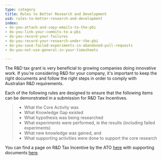 ```yaml
---
type: category
title: Rules to Better Research and Development
uid: rules-to-better-research-and-development
index:
- do-you-attach-and-copy-emails-to-the-pbi
- do-you-link-your-commits-to-a-pbi
- do-you-record-your-failures
- do-you-record-your-research-under-the-pbi
- do-you-save-failed-experiments-in-abandoned-pull-requests
- do-you-not-use-general-in-your-timesheets

---
```


​​​The R&D tax grant is very beneficial to growing companies doing innovative work. If you're considering R&D for your company, it's important to keep the right documents and follow the right steps in order to comply with Australian R&D requirements.

Each of the following rules are designed to ensure that the following items can be demonstrated in a submission for R&D Tax Incentives.​


> - ​What the Core Activity was
> - What Knowledge Gap existed
> - What hypothesis was being researched
> - What experiments were performed, ie the results (including failed experiments)
> - What new knowledge was gained, and
> - What supporting activities were done to support the core research




You can find a page on R&D Tax Incentive by the ATO [here​](https&#58;//www.ato.gov.au/Business/Research-and-development-tax-incentive/) with supporting documents [here](https&#58;//www.business.gov.au/assistance/research-and-development-tax-incentive/guidance-and-information/sector-guidance/software-development).



